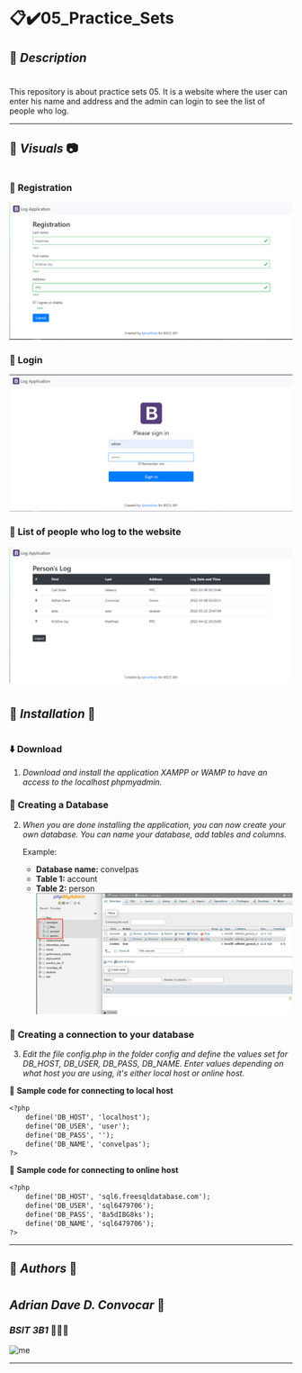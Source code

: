 # :clipboard::heavy_check_mark:**05_Practice_Sets**    

## :memo: ***Description***
#
This repository is about practice sets 05. It is a website where the user can enter his name and address and the admin can login to see the list of people who log.
***

## :pushpin: ***Visuals*** :camera:
#
### :paperclip: **Registration**
![registration](img/Screenshot_78.png)

### :paperclip: **Login**
![login](img/Screenshot_79.png)

### :paperclip: **List of people who log to the website**
![list](img/Screenshot_80.png)

#
## :wrench: ***Installation*** :wrench:
#

### :arrow_down: **Download**
1. *Download and install the application XAMPP or WAMP to have an access to the localhost phpmyadmin.*

### :hammer: **Creating a Database**
2. *When you are done installing the application, you can now create your own database. You can name your database, add tables and columns.*  

    Example:
    * **Database name:** convelpas
    * **Table 1:** account
    * **Table 2:** person   
    ![sample](img/Screenshot_81.png)


### :electric_plug: **Creating a connection to your database**
3. *Edit the file config.php in the folder config and define the values set for DB_HOST, DB_USER, DB_PASS, DB_NAME. Enter values depending on what host you are using, it's either local host or online host.*  

:scroll: **Sample code for connecting to local host**
```
<?php
    define('DB_HOST', 'localhost');
    define('DB_USER', 'user');
    define('DB_PASS', '');
    define('DB_NAME', 'convelpas');	
?>
```
:scroll: **Sample code for connecting to online host**
```
<?php
    define('DB_HOST', 'sql6.freesqldatabase.com');
    define('DB_USER', 'sql6479706');
    define('DB_PASS', '8a5dIBG8ks');
    define('DB_NAME', 'sql6479706');	
?>
```
***

## :round_pushpin: ***Authors*** :boy:
#
## ***Adrian Dave D. Convocar*** :beginner:
### ***BSIT 3B1*** :star2::star2::star2:
![me](img/1650634417598.jpg)

***
